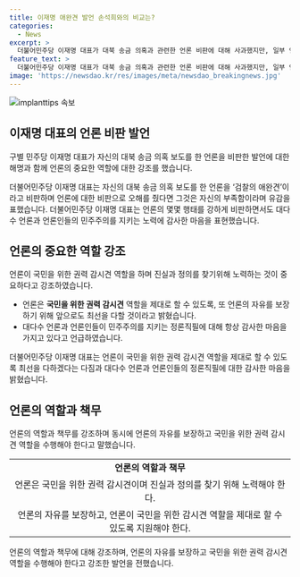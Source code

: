 ```yaml
---
title: 이재명 애완견 발언 손석희와의 비교는?
categories:
  - News
excerpt: >
  더불어민주당 이재명 대표가 대북 송금 의혹과 관련한 언론 비판에 대해 사과했지만, 일부 언론의 검찰에 대한 애완견 행태를 강하게 비판했습니다. 그는 언론의 근거없고 부당한 비판을 전체 언론에 대한 오해로 변질시키는 것을 안타깝게 생각하며, 검찰의 애완견 행태 비판을 전체 언론에 대한 비판으로 오해한 점이 부족함으로 인한 것이라고 밝혔습니다. 또한, 언론의 국민을 위한 감시견 역할을 제대로 할 수 있도록 최선을 다하고 있다는 민주당과 자신의 노력을 강조했습니다.
feature_text: >
  더불어민주당 이재명 대표가 대북 송금 의혹과 관련한 언론 비판에 대해 사과했지만, 일부 언론의 검찰에 대한 애완견 행태를 강하게 비판했습니다. 그는 언론의 근거없고 부당한 비판을 전체 언론에 대한 오해로 변질시키는 것을 안타깝게 생각하며, 검찰의 애완견 행태 비판을 전체 언론에 대한 비판으로 오해한 점이 부족함으로 인한 것이라고 밝혔습니다. 또한, 언론의 국민을 위한 감시견 역할을 제대로 할 수 있도록 최선을 다하고 있다는 민주당과 자신의 노력을 강조했습니다.
image: 'https://newsdao.kr/res/images/meta/newsdao_breakingnews.jpg'
---
```


<p><img src="https://newsdao.kr/res/images/meta/newsdao_breakingnews.jpg" alt="implanttips 속보" /></p>

<h2 data-ke-size="size26">이재명 대표의 언론 비판 발언</h2>

<p>구별 민주당 이재명 대표가 자신의 대북 송금 의혹 보도를 한 언론을 비판한 발언에 대한 해명과 함께 언론의 중요한 역할에 대한 강조를 했습니다.</p>

<p data-ke-size="size16">더불어민주당 이재명 대표는 자신의 대북 송금 의혹 보도를 한 언론을 ‘검찰의 애완견’이라고 비판하며 언론에 대한 비판으로 오해를 줬다면 그것은 자신의 부족함이라며 유감을 표했습니다. 더불어민주당 이재명 대표는 언론의 몇몇 행태를 강하게 비판하면서도 대다수 언론과 언론인들의 민주주의를 지키는 노력에 감사한 마음을 표현했습니다.</p>

<h2 data-ke-size="size26">언론의 중요한 역할 강조</h2>

<p>언론이 국민을 위한 권력 감시견 역할을 하며 진실과 정의를 찾기위해 노력하는 것이 중요하다고 강조하였습니다.</p>

<ul>
<li>언론은 <b>국민을 위한 권력 감시견</b> 역할을 제대로 할 수 있도록, 또 언론의 자유를 보장하기 위해 앞으로도 최선을 다할 것이라고 밝혔습니다.</li>
<li>대다수 언론과 언론인들이 민주주의를 지키는 정론직필에 대해 항상 감사한 마음을 가지고 있다고 언급하였습니다.</li>
</ul>

<p data-ke-size="size16">더불어민주당 이재명 대표는 언론이 국민을 위한 권력 감시견 역할을 제대로 할 수 있도록 최선을 다하겠다는 다짐과 대다수 언론과 언론인들의 정론직필에 대한 감사한 마음을 밝혔습니다.</p>

<h2 data-ke-size="size26">언론의 역할과 책무</h2>

<p>언론의 역할과 책무를 강조하며 동시에 언론의 자유를 보장하고 국민을 위한 권력 감시견 역할을 수행해야 한다고 말했습니다.</p>

<table>
<tr>
<td style="text-align: center; height: 17px;"><b>언론의 역할과 책무</b></td>
</tr>
<tr>
<td style="text-align: center; height: 17px;">언론은 국민을 위한 권력 감시견이며 진실과 정의를 찾기 위해 노력해야 한다.</td>
</tr>
<tr>
<td style="text-align: center; height: 17px;">언론의 자유를 보장하고, 언론이 국민을 위한 감시견 역할을 제대로 할 수 있도록 지원해야 한다.</td>
</tr>
</table>

<p data-ke-size="size16">언론의 역할과 책무에 대해 강조하며, 언론의 자유를 보장하고 국민을 위한 권력 감시견 역할을 수행해야 한다고 강조한 발언을 전했습니다.</p>


